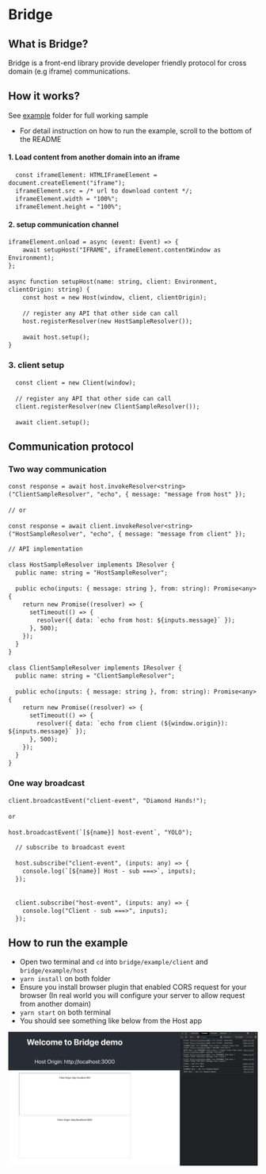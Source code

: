 # Bridge

## What is Bridge?
Bridge is a front-end library provide developer friendly protocol for cross domain (e.g iframe) communications.

## How it works?

See [example](https://github.com/shrimpy/bridge/tree/main/example) folder for full working sample
- For detail instruction on how to run the example, scroll to the bottom of the README

#### 1. Load content from another domain into an iframe
```
  const iframeElement: HTMLIFrameElement = document.createElement("iframe");
  iframeElement.src = /* url to download content */;
  iframeElement.width = "100%";
  iframeElement.height = "100%";
```

#### 2. setup communication channel
```
iframeElement.onload = async (event: Event) => {
    await setupHost("IFRAME", iframeElement.contentWindow as Environment);
};

async function setupHost(name: string, client: Environment, clientOrigin: string) {
    const host = new Host(window, client, clientOrigin);

    // register any API that other side can call
    host.registerResolver(new HostSampleResolver());

    await host.setup();
}

```

### 3. client setup
```
  const client = new Client(window);

  // register any API that other side can call
  client.registerResolver(new ClientSampleResolver());

  await client.setup();
```

## Communication protocol

### Two way communication
```
const response = await host.invokeResolver<string>("ClientSampleResolver", "echo", { message: "message from host" });

// or

const response = await client.invokeResolver<string>("HostSampleResolver", "echo", { message: "message from client" });
```

```
// API implementation

class HostSampleResolver implements IResolver {
  public name: string = "HostSampleResolver";

  public echo(inputs: { message: string }, from: string): Promise<any> {
    return new Promise((resolver) => {
      setTimeout(() => {
        resolver({ data: `echo from host: ${inputs.message}` });
      }, 500);
    });
  }
}

class ClientSampleResolver implements IResolver {
  public name: string = "ClientSampleResolver";

  public echo(inputs: { message: string }, from: string): Promise<any> {
    return new Promise((resolver) => {
      setTimeout(() => {
        resolver({ data: `echo from client (${window.origin}): ${inputs.message}` });
      }, 500);
    });
  }
}
```

### One way broadcast

```
client.broadcastEvent("client-event", "Diamond Hands!");

or

host.broadcastEvent(`[${name}] host-event`, "YOLO");
```

```
  // subscribe to broadcast event

  host.subscribe("client-event", (inputs: any) => {
    console.log(`[${name}] Host - sub ===>`, inputs);
  });


  client.subscribe("host-event", (inputs: any) => {
    console.log("Client - sub ===>", inputs);
  });
```

## How to run the example
- Open two terminal and `cd` into `bridge/example/client` and `bridge/example/host`
- `yarn install` on both folder
- Ensure you install browser plugin that enabled CORS request for your browser (In real world you will configure your server to allow request from another domain)
- `yarn start` on both terminal
- You should see something like below from the Host app

![Screenshot](./example/expected-output.png)
